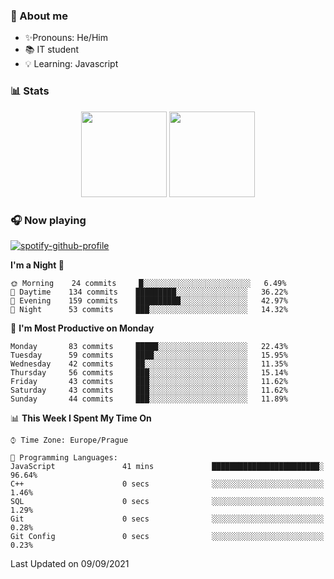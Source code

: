 ### 👋 About me

- ✨Pronouns: He/Him
- 📚 IT student
- 💡 Learning: Javascript

### 📊 Stats
<p align="center">
  <img height="137px" src="https://github-readme-stats-ashy-seven.vercel.app/api?username=Nanoslav&count_private=true&theme=dark&show_icons=true" />
  <img height="137px" src="https://github-readme-stats-ashy-seven.vercel.app/api/top-langs?username=Nanoslav&count_private=true&layout=compact&theme=dark" />
</p>

### 🎧 Now playing
[![spotify-github-profile](https://spotify-github-profile.vercel.app/api/view?uid=g509347fts6blldcmm8uxhzib&cover_image=true&theme=novatorem)](https://spotify-github-profile.vercel.app/api/view?uid=g509347fts6blldcmm8uxhzib&redirect=true)

<!--START_SECTION:waka-->
**I'm a Night 🦉** 

```text
🌞 Morning    24 commits     █░░░░░░░░░░░░░░░░░░░░░░░░   6.49% 
🌆 Daytime    134 commits    █████████░░░░░░░░░░░░░░░░   36.22% 
🌃 Evening    159 commits    ██████████░░░░░░░░░░░░░░░   42.97% 
🌙 Night      53 commits     ███░░░░░░░░░░░░░░░░░░░░░░   14.32%

```
📅 **I'm Most Productive on Monday** 

```text
Monday       83 commits     █████░░░░░░░░░░░░░░░░░░░░   22.43% 
Tuesday      59 commits     ████░░░░░░░░░░░░░░░░░░░░░   15.95% 
Wednesday    42 commits     ██░░░░░░░░░░░░░░░░░░░░░░░   11.35% 
Thursday     56 commits     ███░░░░░░░░░░░░░░░░░░░░░░   15.14% 
Friday       43 commits     ███░░░░░░░░░░░░░░░░░░░░░░   11.62% 
Saturday     43 commits     ███░░░░░░░░░░░░░░░░░░░░░░   11.62% 
Sunday       44 commits     ███░░░░░░░░░░░░░░░░░░░░░░   11.89%

```


📊 **This Week I Spent My Time On** 

```text
⌚︎ Time Zone: Europe/Prague

💬 Programming Languages: 
JavaScript               41 mins             ████████████████████████░   96.64% 
C++                      0 secs              ░░░░░░░░░░░░░░░░░░░░░░░░░   1.46% 
SQL                      0 secs              ░░░░░░░░░░░░░░░░░░░░░░░░░   1.29% 
Git                      0 secs              ░░░░░░░░░░░░░░░░░░░░░░░░░   0.28% 
Git Config               0 secs              ░░░░░░░░░░░░░░░░░░░░░░░░░   0.23%

```


 Last Updated on 09/09/2021
<!--END_SECTION:waka-->

<!--
**Nanoslav/Nanoslav** is a ✨ _special_ ✨ repository because its `README.md` (this file) appears on your GitHub profile.

Here are some ideas to get you started:

- 🔭 I’m currently working on ...
- 🌱 I’m currently learning ...
- 👯 I’m looking to collaborate on ...
- 🤔 I’m looking for help with ...
- 💬 Ask me about ...
- 📫 How to reach me: ...
- 😄 Pronouns: ...
- ⚡ Fun fact: ...
-->
